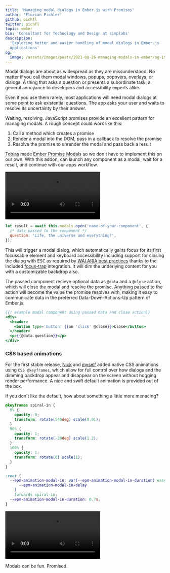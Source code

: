 ```yaml
---
title: 'Managing modal dialogs in Ember.js with Promises'
author: 'Florian Pichler'
github: pichfl
twitter: pichfl
topic: ember
bio: 'Consultant for Technology and Design at simplabs'
description:
  'Exploring better and easier handling of modal dialogs in Ember.js
  applications'
og:
  image: /assets/images/posts/2021-08-26-managing-modals-in-ember/og-image.png
---
```


Modal dialogs are about as widespread as they are missunderstood. No matter if
you call them modal windows, popups, popovers, overlays, or dialogs: A thing
that asks a question or presents a subordinate task; a general annoyance to
developers and accessibility experts alike.

Even if you use them rarely, most applications will need modal dialogs at some
point to ask existential questions. The app asks your user and waits to resolve
its uncertainty by their answer.

<!--break-->

Waiting, resolving. JavaScript promises provide an excellent pattern for
managing modals. A rough concept could work like this:

1. Call a method which creates a promise
2. Render a modal into the DOM, pass in a callback to resolve the promise
3. Resolve the promise to unrender the modal and pass back a result

[Tobias](https://github.com/Turbo87) made
[Ember Promise Modals](https://simplabs.github.io/ember-promise-modals/) so we
don't have to implement this on our own. With this addon, can launch any
component as a modal, wait for a result, and continue with our apps workflow.

![Video showing a basic Ember Promise Modals dialog in action](/assets/images/posts/2021-08-26-managing-modals-in-ember/epm.mp4#video)

```js
let result = await this.modals.open('name-of-your-component', {
  /* data passed to the component */
  question: 'Life, the universe and everything?',
});
```

This will trigger a modal dialog, which automatically gains focus for its first
focussable element and keyboard accessibility including support for closing the
dialog with <kbd>ESC</kbd> as required by
[WAI ARIA best practices](https://www.w3.org/TR/wai-aria-practices-1.1/#dialog_modal)
thanks to the included [focus-trap](https://github.com/davidtheclark/focus-trap)
integration. It will dim the underlying content for you with a customizable
backdrop also.

The passed component recieve optional data as `@data` and a `@close` action,
which will close the modal and resolve the promise. Anything passed to the
action will become the value the promise resolves with, making it easy to
communicate data in the preferred Data-Down-Actions-Up pattern of Ember.js.

```hbs
{{! example modal component using passed data and close action}}
<div>
  <header>
    <button type='button' {{on 'click' @close}}>Close</button>
  </header>
  <p>{{@data.question}}</p>
</div>
```

### CSS based animations

For the first stable release, [Nick](https://github.com/nickschot) and
[myself](https://github.com/pichfl) added native CSS animations using
`CSS @keyframes`, which allow for full control over how dialogs and the dimming
backdrop appear and disappear on the screen without hogging render performance.
A nice and swift default animation is provided out of the box.

If you don't like the default, how about something a little more menacing?

```css
@keyframes spiral-in {
  0% {
    opacity: 0;
    transform: rotate(540deg) scale(0.01);
  }
  90% {
    opacity: 1;
    transform: rotate(-20deg) scale(1.2);
  }
  100% {
    opacity: 1;
    transform: rotate(0) scale(1);
  }
}

:root {
  --epm-animation-modal-in: var(--epm-animation-modal-in-duration) ease-out var(
      --epm-animation-modal-in-delay
    )
    forwards spiral-in;
  --epm-animation-modal-in-duration: 0.7s;
}
```

![Animation of a modal spiraling in after clicking a button below a picture of a cartoon character asking for pictures of Spider Man. The modal shows an image with Spider Man hiding behind a tree and a bold caption saying "I'm Batman"](/assets/images/posts/2021-08-26-managing-modals-in-ember/spiderman.mp4#video)

Modals can be fun. Promised.
